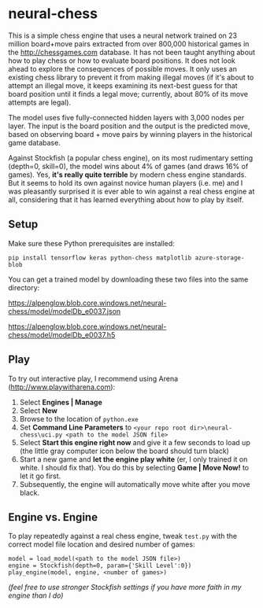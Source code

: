 # neural-chess

This is a simple chess engine that uses a neural network trained on 23 million board+move pairs extracted from over 800,000 historical games in the http://chessgames.com database. It has not been taught anything about how to play chess or how to evaluate board positions. It does not look ahead to explore the consequences of possible moves. It only uses an existing chess library to prevent it from making illegal moves (if it's about to attempt an illegal move, it keeps examining its next-best guess for that board position until it finds a legal move; currently, about 80% of its move attempts are legal).

The model uses five fully-connected hidden layers with 3,000 nodes per layer. The input is the board position and the output
is the predicted move, based on observing board + move pairs by winning players in the historical game database.

Against Stockfish (a popular chess engine), on its most rudimentary setting (depth=0, skill=0), the model wins about 4% of games (and draws 16% of games). Yes, **it's really quite terrible** by modern chess engine standards. But it seems to hold its own against novice human players (i.e. me) and I was pleasantly surprised it is ever able to win against a real chess engine at all, considering that it has learned everything about how to play by itself.

## Setup

Make sure these Python prerequisites are installed:

`pip install tensorflow keras python-chess matplotlib azure-storage-blob`

You can get a trained model by downloading these two files into the same directory:

https://alpenglow.blob.core.windows.net/neural-chess/model/modelDb_e0037.json

https://alpenglow.blob.core.windows.net/neural-chess/model/modelDb_e0037.h5

## Play

To try out interactive play, I recommend using Arena (http://www.playwitharena.com):

1. Select **Engines | Manage**
2. Select **New**
3. Browse to the location of `python.exe`
4. Set **Command Line Parameters** to `<your repo root dir>\neural-chess\uci.py <path to the model JSON file>`
5. Select **Start this engine right now** and give it a few seconds to load up (the little gray computer icon below the board should turn black)
7. Start a new game and **let the engine play white** (er, I only trained it on white. I should fix that). You do this by selecting **Game | Move Now!** to let it go first.
8. Subsequently, the engine will automatically move white after you move black.

## Engine vs. Engine

To play repeatedly against a real chess engine, tweak `test.py` with the correct model file location and desired number of games:

```
model = load_model(<path to the model JSON file>)
engine = Stockfish(depth=0, param={'Skill Level':0})
play_engine(model, engine, <number of games>)
```

*(feel free to use stronger Stockfish settings if you have more faith in my engine than I do)*

